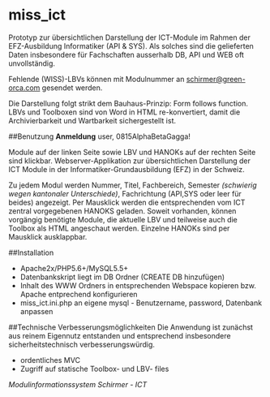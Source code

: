 # miss_ict

Prototyp zur übersichtlichen Darstellung der ICT-Module im Rahmen der EFZ-Ausbildung Informatiker (API & SYS). Als solches sind die gelieferten Daten insbesondere für Fachschaften ausserhalb DB, API und WEB oft unvollständig.

Fehlende (WISS)-LBVs können mit Modulnummer an schirmer@green-orca.com gesendet werden.

Die Darstellung folgt strikt dem Bauhaus-Prinzip: Form follows function. LBVs und Toolboxen sind von Word in HTML re-konvertiert, damit die Archivierbarkeit und Wartbarkeit sichergestellt ist.

##Benutzung 
**Anmeldung**
user, 0815AlphaBetaGagga!

Module auf der linken Seite sowie LBV und HANOKs auf der rechten Seite sind klickbar.
Webserver-Applikation zur übersichtlichen Darstellung der ICT Module in der Informatiker-Grundausbildung (EFZ) in der Schweiz.

Zu jedem Modul werden Nummer, Titel, Fachbereich, Semester *(schwierig wegen kantonaler Unterschiede)*, Fachrichtung (API,SYS oder leer für beides) angezeigt. Per Mausklick werden die entsprechenden vom ICT zentral vorgegebenen HANOKS geladen. Soweit vorhanden, können vorgängig benötigte Module, die aktuelle LBV und teilweise auch die Toolbox als HTML angeschaut werden. Einzelne HANOKs sind per Mausklick ausklappbar.

##Installation
- Apache2x/PHP5.6+/MySQL5.5+
- Datenbankskript liegt im DB Ordner (CREATE DB hinzufügen)
- Inhalt des WWW Ordners in entsprechenden Webspace kopieren bzw. Apache entprechend konfigurieren
- miss_ict.ini.php an eigene mysql - Benutzername, password, Datenbank anpassen

##Technische Verbesserungsmöglichkeiten
Die Anwendung ist zunächst aus reinem Eigennutz entstanden und entsprechend insbesondere sicherheitstechnisch verbesserungswürdig.

- ordentliches MVC
- Zugriff auf statische Toolbox- und LBV- files 

*Modulinformationssystem Schirmer - ICT*
